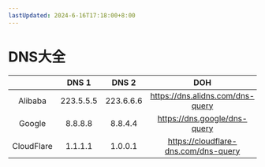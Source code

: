 ```yaml
---
lastUpdated: 2024-6-16T17:18:00+8:00
---
```


# DNS大全

|            |   DNS 1   |   DNS 2   |                  DOH                   |        DOT         |
|:----------:|:---------:|:---------:|:--------------------------------------:|:------------------:|
|  Alibaba   | 223.5.5.5 | 223.6.6.6 |   <https://dns.alidns.com/dns-query>   |   dns.alidns.com   |
|   Google   |  8.8.8.8  |  8.8.4.4  |     <https://dns.google/dns-query>     |     dns.google     |
| CloudFlare |  1.1.1.1  |  1.0.0.1  | <https://cloudflare-dns.com/dns-query> | cloudflare-dns.com |
